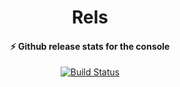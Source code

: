 <h1 align="center">
  Rels
</h1>

<h4 align="center">
  ⚡ Github release stats for the console
</h4>

<p align="center">
  <a href="https://travis-ci.com/klaussinani/rels">
    <img alt="Build Status" src="https://travis-ci.com/klaussinani/rels.svg?branch=master">
  </a>
</p>